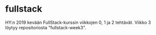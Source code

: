 # fullstack
HY:n 2019 kevään FullStack-kurssin viikkojen 0, 1 ja 2 tehtävät. Viikko 3 löytyy repositoriosta "fullstack-week3".

